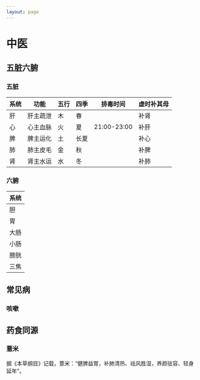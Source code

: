 ```yaml
---
layout: page
---
```


# 中医

## 五脏六腑

### 五脏

|系统|功能|五行|四季|排毒时间|虚时补其母|
|---|---|---|---|---|---|
|肝|肝主疏泄|木|春||补肾|
|心|心主血脉|火|夏|21:00-23:00|补肝|
|脾|脾主运化|土|长夏||补心|
|肺|肺主皮毛|金|秋||补脾|
|肾|肾主水运|水|冬||补肺|

### 六腑

|系统|
|---|
|胆|
|胃|
|大肠|
|小肠|
|膀胱|
|三焦|

## 常见病

### 咳嗽

## 药食同源

### 薏米

据《本草纲目》记载，薏米：“健脾益胃，补肺清热、祛风胜湿，养颜驻容、轻身延年”。



